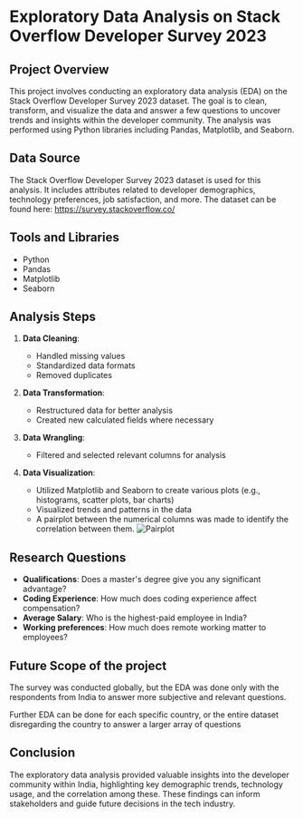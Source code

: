 # Exploratory Data Analysis on Stack Overflow Developer Survey 2023

## Project Overview

This project involves conducting an exploratory data analysis (EDA) on the Stack Overflow Developer Survey 2023 dataset. The goal is to clean, transform, and visualize the data and answer a few questions to uncover trends and insights within the developer community. The analysis was performed using Python libraries including Pandas, Matplotlib, and Seaborn.

## Data Source

The Stack Overflow Developer Survey 2023 dataset is used for this analysis. It includes attributes related to developer demographics, technology preferences, job satisfaction, and more. The dataset can be found here: https://survey.stackoverflow.co/

## Tools and Libraries

- Python
- Pandas
- Matplotlib
- Seaborn

## Analysis Steps

1. **Data Cleaning**: 
    - Handled missing values
    - Standardized data formats
    - Removed duplicates

2. **Data Transformation**: 
    - Restructured data for better analysis
    - Created new calculated fields where necessary

3. **Data Wrangling**: 
    - Filtered and selected relevant columns for analysis

4. **Data Visualization**:
    - Utilized Matplotlib and Seaborn to create various plots (e.g., histograms, scatter plots, bar charts)
    - Visualized trends and patterns in the data
    - A pairplot between the numerical columns was made to identify the correlation between them.
  ![Pairplot](https://github.com/rahulkay122/StackOverflow-EDA/assets/124712799/c5b3ff86-9412-46d9-a908-86d5034fc003)


## Research Questions

- **Qualifications**: Does a master's degree give you any significant advantage?
- **Coding Experience**: How much does coding experience affect compensation?
- **Average Salary**: Who is the highest-paid employee in India? 
- **Working preferences**: How much does remote working matter to employees?  

## Future Scope of the project

The survey was conducted globally, but the EDA was done only with the respondents from India to answer more subjective and relevant questions. 

Further EDA can be done for each specific country, or the entire dataset disregarding the country to answer a larger array of questions  


## Conclusion

The exploratory data analysis provided valuable insights into the developer community within India, highlighting key demographic trends, technology usage, and the correlation among these. These findings can inform stakeholders and guide future decisions in the tech industry.




